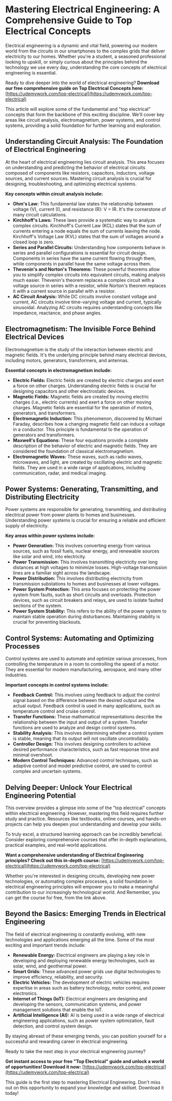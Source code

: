 # Mastering Electrical Engineering: A Comprehensive Guide to Top Electrical Concepts

Electrical engineering is a dynamic and vital field, powering our modern world from the circuits in our smartphones to the complex grids that deliver electricity to our homes. Whether you're a student, a seasoned professional looking to upskill, or simply curious about the principles behind the technology we use every day, understanding the core concepts of electrical engineering is essential.

Ready to dive deeper into the world of electrical engineering? **Download our free comprehensive guide on Top Electrical Concepts here:** [https://udemywork.com/top-electrical](https://udemywork.com/top-electrical)

This article will explore some of the fundamental and "top electrical" concepts that form the backbone of this exciting discipline. We'll cover key areas like circuit analysis, electromagnetism, power systems, and control systems, providing a solid foundation for further learning and exploration.

## Understanding Circuit Analysis: The Foundation of Electrical Engineering

At the heart of electrical engineering lies circuit analysis. This area focuses on understanding and predicting the behavior of electrical circuits composed of components like resistors, capacitors, inductors, voltage sources, and current sources. Mastering circuit analysis is crucial for designing, troubleshooting, and optimizing electrical systems.

**Key concepts within circuit analysis include:**

*   **Ohm's Law:** This fundamental law states the relationship between voltage (V), current (I), and resistance (R): V = IR. It's the cornerstone of many circuit calculations.
*   **Kirchhoff's Laws:** These laws provide a systematic way to analyze complex circuits. Kirchhoff's Current Law (KCL) states that the sum of currents entering a node equals the sum of currents leaving the node. Kirchhoff's Voltage Law (KVL) states that the sum of voltages around a closed loop is zero.
*   **Series and Parallel Circuits:** Understanding how components behave in series and parallel configurations is essential for circuit design. Components in series have the same current flowing through them, while components in parallel have the same voltage across them.
*   **Thevenin's and Norton's Theorems:** These powerful theorems allow you to simplify complex circuits into equivalent circuits, making analysis much easier. Thevenin's theorem replaces a complex circuit with a voltage source in series with a resistor, while Norton's theorem replaces it with a current source in parallel with a resistor.
*   **AC Circuit Analysis:** While DC circuits involve constant voltage and current, AC circuits involve time-varying voltage and current, typically sinusoidal. Analyzing AC circuits requires understanding concepts like impedance, reactance, and phase angles.

## Electromagnetism: The Invisible Force Behind Electrical Devices

Electromagnetism is the study of the interaction between electric and magnetic fields. It's the underlying principle behind many electrical devices, including motors, generators, transformers, and antennas.

**Essential concepts in electromagnetism include:**

*   **Electric Fields:** Electric fields are created by electric charges and exert a force on other charges. Understanding electric fields is crucial for designing capacitors and other electrostatic devices.
*   **Magnetic Fields:** Magnetic fields are created by moving electric charges (i.e., electric currents) and exert a force on other moving charges. Magnetic fields are essential for the operation of motors, generators, and transformers.
*   **Electromagnetic Induction:** This phenomenon, discovered by Michael Faraday, describes how a changing magnetic field can induce a voltage in a conductor. This principle is fundamental to the operation of generators and transformers.
*   **Maxwell's Equations:** These four equations provide a complete description of the behavior of electric and magnetic fields. They are considered the foundation of classical electromagnetism.
*   **Electromagnetic Waves:** These waves, such as radio waves, microwaves, and light, are created by oscillating electric and magnetic fields. They are used in a wide range of applications, including communication, radar, and medical imaging.

## Power Systems: Generating, Transmitting, and Distributing Electricity

Power systems are responsible for generating, transmitting, and distributing electrical power from power plants to homes and businesses. Understanding power systems is crucial for ensuring a reliable and efficient supply of electricity.

**Key areas within power systems include:**

*   **Power Generation:** This involves converting energy from various sources, such as fossil fuels, nuclear energy, and renewable sources like solar and wind, into electricity.
*   **Power Transmission:** This involves transmitting electricity over long distances at high voltages to minimize losses. High-voltage transmission lines are a familiar sight across the landscape.
*   **Power Distribution:** This involves distributing electricity from transmission substations to homes and businesses at lower voltages.
*   **Power System Protection:** This area focuses on protecting the power system from faults, such as short circuits and overloads. Protection devices, such as circuit breakers and relays, are used to isolate faulted sections of the system.
*   **Power System Stability:** This refers to the ability of the power system to maintain stable operation during disturbances. Maintaining stability is crucial for preventing blackouts.

## Control Systems: Automating and Optimizing Processes

Control systems are used to automate and optimize various processes, from controlling the temperature in a room to controlling the speed of a motor. They are essential for modern manufacturing, aerospace, and many other industries.

**Important concepts in control systems include:**

*   **Feedback Control:** This involves using feedback to adjust the control signal based on the difference between the desired output and the actual output. Feedback control is used in many applications, such as temperature control and cruise control.
*   **Transfer Functions:** These mathematical representations describe the relationship between the input and output of a system. Transfer functions are used to analyze and design control systems.
*   **Stability Analysis:** This involves determining whether a control system is stable, meaning that its output will not oscillate uncontrollably.
*   **Controller Design:** This involves designing controllers to achieve desired performance characteristics, such as fast response time and minimal overshoot.
*   **Modern Control Techniques:** Advanced control techniques, such as adaptive control and model predictive control, are used to control complex and uncertain systems.

## Delving Deeper: Unlock Your Electrical Engineering Potential

This overview provides a glimpse into some of the "top electrical" concepts within electrical engineering. However, mastering this field requires further study and practice. Resources like textbooks, online courses, and hands-on projects can help you deepen your understanding and develop your skills.

To truly excel, a structured learning approach can be incredibly beneficial. Consider exploring comprehensive courses that offer in-depth explanations, practical examples, and real-world applications.

**Want a comprehensive understanding of Electrical Engineering principles? Check out this in-depth course:** [https://udemywork.com/top-electrical](https://udemywork.com/top-electrical)

Whether you're interested in designing circuits, developing new power technologies, or automating complex processes, a solid foundation in electrical engineering principles will empower you to make a meaningful contribution to our increasingly technological world. And Remember, you can get the course for free, from the link above.

## Beyond the Basics: Emerging Trends in Electrical Engineering

The field of electrical engineering is constantly evolving, with new technologies and applications emerging all the time. Some of the most exciting and important trends include:

*   **Renewable Energy:** Electrical engineers are playing a key role in developing and deploying renewable energy technologies, such as solar, wind, and geothermal power.
*   **Smart Grids:** These advanced power grids use digital technologies to improve efficiency, reliability, and security.
*   **Electric Vehicles:** The development of electric vehicles requires expertise in areas such as battery technology, motor control, and power electronics.
*   **Internet of Things (IoT):** Electrical engineers are designing and developing the sensors, communication systems, and power management solutions that enable the IoT.
*   **Artificial Intelligence (AI):** AI is being used in a wide range of electrical engineering applications, such as power system optimization, fault detection, and control system design.

By staying abreast of these emerging trends, you can position yourself for a successful and rewarding career in electrical engineering.

Ready to take the next step in your electrical engineering journey?

**Get instant access to your free "Top Electrical" guide and unlock a world of opportunities! Download it now:** [https://udemywork.com/top-electrical](https://udemywork.com/top-electrical)

This guide is the first step to mastering Electrical Engineering. Don't miss out on this opportunity to expand your knowledge and skillset. Download it today!
